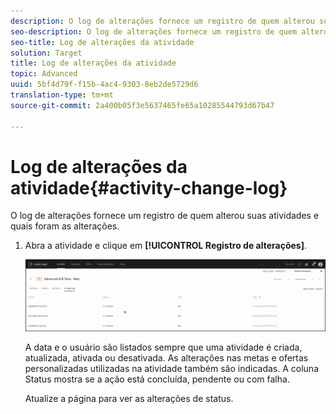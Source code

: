 ```yaml
---
description: O log de alterações fornece um registro de quem alterou suas atividades e quais foram as alterações.
seo-description: O log de alterações fornece um registro de quem alterou suas atividades e quais foram as alterações.
seo-title: Log de alterações da atividade
solution: Target
title: Log de alterações da atividade
topic: Advanced
uuid: 5bf4d79f-f15b-4ac4-9303-8eb2de5729d6
translation-type: tm+mt
source-git-commit: 2a400b05f3e5637465fe65a10285544793d67b47

---
```



# Log de alterações da atividade{#activity-change-log}

O log de alterações fornece um registro de quem alterou suas atividades e quais foram as alterações.

1. Abra a atividade e clique em **[!UICONTROL Registro de alterações]**.

   ![Log de alterações da atividade](/help/c-activities/assets/change_log.png)

   A data e o usuário são listados sempre que uma atividade é criada, atualizada, ativada ou desativada. As alterações nas metas e ofertas personalizadas utilizadas na atividade também são indicadas. A coluna Status mostra se a ação está concluída, pendente ou com falha.

   Atualize a página para ver as alterações de status.
